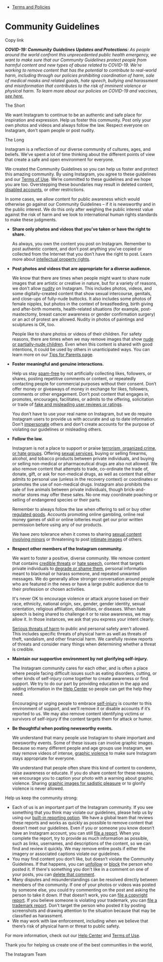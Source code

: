 *   [Terms and Policies](https://help.instagram.com/1417489251945243/?helpref=breadcrumb)

Community Guidelines
====================

Copy link

_**COVID-19: Community Guidelines Updates and Protections:** As people around the world confront this unprecedented public health emergency, we want to make sure that our Community Guidelines protect people from harmful content and new types of abuse related to COVID-19. We’re working to remove content that has the potential to contribute to real-world harm, including through our policies prohibiting coordination of harm, sale of medical masks and related goods, hate speech, bullying and harassment and misinformation that contributes to the risk of imminent violence or physical harm. To learn more about our policies on COVID-19 and vaccines, [see here.](https://help.instagram.com/697825587576762?helpref=faq_content)_

The Short

We want Instagram to continue to be an authentic and safe place for inspiration and expression. Help us foster this community. Post only your own photos and videos and always follow the law. Respect everyone on Instagram, don’t spam people or post nudity.

The Long

Instagram is a reflection of our diverse community of cultures, ages, and beliefs. We’ve spent a lot of time thinking about the different points of view that create a safe and open environment for everyone.

We created the Community Guidelines so you can help us foster and protect this amazing community. By using Instagram, you agree to these guidelines and our [Terms of Use](https://www.instagram.com/legal/terms). We’re committed to these guidelines and we hope you are too. Overstepping these boundaries may result in deleted content, [disabled accounts](https://help.instagram.com/366993040048856?helpref=faq_content), or other restrictions.

In some cases, we allow content for public awareness which would otherwise go against our Community Guidelines – if it is newsworthy and in the public interest. We do this only after weighing the public interest value against the risk of harm and we look to international human rights standards to make these judgments.

*   **Share only photos and videos that you’ve taken or have the right to share.**
    
    As always, you own the content you post on Instagram. Remember to post authentic content, and don’t post anything you’ve copied or collected from the Internet that you don’t have the right to post. Learn more about [intellectual property rights](https://help.instagram.com/126382350847838?helpref=faq_content).
    
*   **Post photos and videos that are appropriate for a diverse audience.**
    
    We know that there are times when people might want to share nude images that are artistic or creative in nature, but for a variety of reasons, we don’t allow [nudity](https://l.instagram.com/?u=https%3A%2F%2Fwww.facebook.com%2Fcommunitystandards%2Fadult_nudity_sexual_activity&e=AT2B9soPlyOf0WuoFeNn1vbehFxSfiAoV-83eZe8DFWCwddtCq6sFUY5DdOSx-c4dA24yJoRq3b1r675lHNRwefQvmTGG_ScKLvk1idUfnJUHLK4sE9CfAvfPhMJyzRaa-It6Z_68A_Lr3sMrlhy96NWJ9h6u1Vk8D_fRQ) on Instagram. This includes photos, videos, and some digitally-created content that show sexual intercourse, genitals, and close-ups of fully-nude buttocks. It also includes some photos of female nipples, but photos in the context of breastfeeding, birth giving and after-birth moments, health-related situations (for example, post-mastectomy, breast cancer awareness or gender confirmation surgery) or an act of protest are allowed. Nudity in photos of paintings and sculptures is OK, too.
    
    People like to share photos or videos of their children. For safety reasons, there are times when we may remove images that show [nude or partially-nude children](https://l.instagram.com/?u=https%3A%2F%2Fwww.facebook.com%2Fcommunitystandards%2Fchild_nudity_sexual_exploitation&e=AT2B9soPlyOf0WuoFeNn1vbehFxSfiAoV-83eZe8DFWCwddtCq6sFUY5DdOSx-c4dA24yJoRq3b1r675lHNRwefQvmTGG_ScKLvk1idUfnJUHLK4sE9CfAvfPhMJyzRaa-It6Z_68A_Lr3sMrlhy96NWJ9h6u1Vk8D_fRQ). Even when this content is shared with good intentions, it could be used by others in unanticipated ways. You can learn more on our [Tips for Parents page](https://help.instagram.com/154475974694511/?helpref=faq_content).
    
*   **Foster meaningful and genuine interactions.**
    
    Help us stay [spam-free](https://l.instagram.com/?u=https%3A%2F%2Fwww.facebook.com%2Fcommunitystandards%2Fspam&e=AT2B9soPlyOf0WuoFeNn1vbehFxSfiAoV-83eZe8DFWCwddtCq6sFUY5DdOSx-c4dA24yJoRq3b1r675lHNRwefQvmTGG_ScKLvk1idUfnJUHLK4sE9CfAvfPhMJyzRaa-It6Z_68A_Lr3sMrlhy96NWJ9h6u1Vk8D_fRQ) by not artificially collecting likes, followers, or shares, posting repetitive comments or content, or repeatedly contacting people for commercial purposes without their consent. Don’t offer money or giveaways of money in exchange for likes, followers, comments or other engagement. Don’t post content that engages in, promotes, encourages, facilitates, or admits to the offering, solicitation or trade of [fake and misleading user reviews or ratings](https://l.instagram.com/?u=https%3A%2F%2Fwww.facebook.com%2Fcommunitystandards%2Ffraud_deception&e=AT2B9soPlyOf0WuoFeNn1vbehFxSfiAoV-83eZe8DFWCwddtCq6sFUY5DdOSx-c4dA24yJoRq3b1r675lHNRwefQvmTGG_ScKLvk1idUfnJUHLK4sE9CfAvfPhMJyzRaa-It6Z_68A_Lr3sMrlhy96NWJ9h6u1Vk8D_fRQ).
    
    You don’t have to use your real name on Instagram, but we do require Instagram users to provide us with accurate and up to date information. Don't [impersonate](https://l.instagram.com/?u=https%3A%2F%2Fwww.facebook.com%2Fcommunitystandards%2Fmisrepresentation&e=AT2B9soPlyOf0WuoFeNn1vbehFxSfiAoV-83eZe8DFWCwddtCq6sFUY5DdOSx-c4dA24yJoRq3b1r675lHNRwefQvmTGG_ScKLvk1idUfnJUHLK4sE9CfAvfPhMJyzRaa-It6Z_68A_Lr3sMrlhy96NWJ9h6u1Vk8D_fRQ) others and don't create accounts for the purpose of violating our guidelines or misleading others.
    
*   **Follow the law.**
    
    Instagram is not a place to support or praise [terrorism, organized crime, or hate groups](https://l.instagram.com/?u=https%3A%2F%2Fwww.facebook.com%2Fcommunitystandards%2Fdangerous_individuals_organizations&e=AT2B9soPlyOf0WuoFeNn1vbehFxSfiAoV-83eZe8DFWCwddtCq6sFUY5DdOSx-c4dA24yJoRq3b1r675lHNRwefQvmTGG_ScKLvk1idUfnJUHLK4sE9CfAvfPhMJyzRaa-It6Z_68A_Lr3sMrlhy96NWJ9h6u1Vk8D_fRQ). Offering [sexual services](https://l.instagram.com/?u=https%3A%2F%2Fwww.facebook.com%2Fcommunitystandards%2Fsexual_solicitation&e=AT2B9soPlyOf0WuoFeNn1vbehFxSfiAoV-83eZe8DFWCwddtCq6sFUY5DdOSx-c4dA24yJoRq3b1r675lHNRwefQvmTGG_ScKLvk1idUfnJUHLK4sE9CfAvfPhMJyzRaa-It6Z_68A_Lr3sMrlhy96NWJ9h6u1Vk8D_fRQ), buying or selling firearms, alcohol, and tobacco products between private individuals, and buying or selling non-medical or pharmaceutical drugs are also not allowed. We also remove content that attempts to trade, co-ordinate the trade of, donate, gift, or ask for non-medical drugs, as well as content that either admits to personal use (unless in the recovery context) or coordinates or promotes the use of non-medical drugs. Instagram also prohibits the sale of live animals between private individuals, though brick-and-mortar stores may offer these sales. No one may coordinate poaching or selling of endangered species or their parts.
    
    Remember to always follow the law when offering to sell or buy other [regulated goods](https://l.instagram.com/?u=https%3A%2F%2Fwww.facebook.com%2Fcommunitystandards%2Fregulated_goods&e=AT2B9soPlyOf0WuoFeNn1vbehFxSfiAoV-83eZe8DFWCwddtCq6sFUY5DdOSx-c4dA24yJoRq3b1r675lHNRwefQvmTGG_ScKLvk1idUfnJUHLK4sE9CfAvfPhMJyzRaa-It6Z_68A_Lr3sMrlhy96NWJ9h6u1Vk8D_fRQ). Accounts promoting online gambling, online real money games of skill or online lotteries must get our prior written permission before using any of our products.
    
    We have zero tolerance when it comes to sharing [sexual content involving minors](https://l.instagram.com/?u=https%3A%2F%2Fwww.facebook.com%2Fcommunitystandards%2Fchild_nudity_sexual_exploitation&e=AT2B9soPlyOf0WuoFeNn1vbehFxSfiAoV-83eZe8DFWCwddtCq6sFUY5DdOSx-c4dA24yJoRq3b1r675lHNRwefQvmTGG_ScKLvk1idUfnJUHLK4sE9CfAvfPhMJyzRaa-It6Z_68A_Lr3sMrlhy96NWJ9h6u1Vk8D_fRQ) or threatening to post [intimate images](https://l.instagram.com/?u=https%3A%2F%2Fwww.facebook.com%2Fcommunitystandards%2Fsexual_exploitation_adults&e=AT2B9soPlyOf0WuoFeNn1vbehFxSfiAoV-83eZe8DFWCwddtCq6sFUY5DdOSx-c4dA24yJoRq3b1r675lHNRwefQvmTGG_ScKLvk1idUfnJUHLK4sE9CfAvfPhMJyzRaa-It6Z_68A_Lr3sMrlhy96NWJ9h6u1Vk8D_fRQ) of others.
    
*   **Respect other members of the Instagram community.**
    
    We want to foster a positive, diverse community. We remove content that contains [credible threats](https://l.instagram.com/?u=https%3A%2F%2Fwww.facebook.com%2Fcommunitystandards%2Fcredible_violence&e=AT2B9soPlyOf0WuoFeNn1vbehFxSfiAoV-83eZe8DFWCwddtCq6sFUY5DdOSx-c4dA24yJoRq3b1r675lHNRwefQvmTGG_ScKLvk1idUfnJUHLK4sE9CfAvfPhMJyzRaa-It6Z_68A_Lr3sMrlhy96NWJ9h6u1Vk8D_fRQ) or [hate speech](https://l.instagram.com/?u=https%3A%2F%2Fwww.facebook.com%2Fcommunitystandards%2Fhate_speech&e=AT2B9soPlyOf0WuoFeNn1vbehFxSfiAoV-83eZe8DFWCwddtCq6sFUY5DdOSx-c4dA24yJoRq3b1r675lHNRwefQvmTGG_ScKLvk1idUfnJUHLK4sE9CfAvfPhMJyzRaa-It6Z_68A_Lr3sMrlhy96NWJ9h6u1Vk8D_fRQ), content that targets private individuals to [degrade or shame them](https://l.instagram.com/?u=https%3A%2F%2Fwww.facebook.com%2Fcommunitystandards%2Fbullying&e=AT2B9soPlyOf0WuoFeNn1vbehFxSfiAoV-83eZe8DFWCwddtCq6sFUY5DdOSx-c4dA24yJoRq3b1r675lHNRwefQvmTGG_ScKLvk1idUfnJUHLK4sE9CfAvfPhMJyzRaa-It6Z_68A_Lr3sMrlhy96NWJ9h6u1Vk8D_fRQ), personal information meant to blackmail or harass someone, and repeated unwanted messages. We do generally allow stronger conversation around people who are featured in the news or have a large public audience due to their profession or chosen activities.
    
    It's never OK to encourage violence or attack anyone based on their race, ethnicity, national origin, sex, gender, gender identity, sexual orientation, religious affiliation, disabilities, or diseases. When hate speech is being shared to challenge it or to raise awareness, we may allow it. In those instances, we ask that you express your intent clearly.
    
    [Serious threats of harm](https://l.instagram.com/?u=https%3A%2F%2Fwww.facebook.com%2Fcommunitystandards%2Fcredible_violence&e=AT2B9soPlyOf0WuoFeNn1vbehFxSfiAoV-83eZe8DFWCwddtCq6sFUY5DdOSx-c4dA24yJoRq3b1r675lHNRwefQvmTGG_ScKLvk1idUfnJUHLK4sE9CfAvfPhMJyzRaa-It6Z_68A_Lr3sMrlhy96NWJ9h6u1Vk8D_fRQ) to public and personal safety aren't allowed. This includes specific threats of physical harm as well as threats of theft, vandalism, and other financial harm. We carefully review reports of threats and consider many things when determining whether a threat is credible.
    
*   **Maintain our supportive environment by not glorifying self-injury.**
    
    The Instagram community cares for each other, and is often a place where people facing difficult issues such as eating disorders, cutting, or other kinds of self-injury come together to create awareness or find support. We try to do our part by providing education in the app and adding information in the [Help Center](https://help.instagram.com/) so people can get the help they need.
    
    Encouraging or urging people to embrace [self-injury](https://l.instagram.com/?u=https%3A%2F%2Fwww.facebook.com%2Fcommunitystandards%2Fsuicide_self_injury_violence&e=AT2B9soPlyOf0WuoFeNn1vbehFxSfiAoV-83eZe8DFWCwddtCq6sFUY5DdOSx-c4dA24yJoRq3b1r675lHNRwefQvmTGG_ScKLvk1idUfnJUHLK4sE9CfAvfPhMJyzRaa-It6Z_68A_Lr3sMrlhy96NWJ9h6u1Vk8D_fRQ) is counter to this environment of support, and we’ll remove it or disable accounts if it’s reported to us. We may also remove content identifying victims or survivors of self-injury if the content targets them for attack or humor.
    
*   **Be thoughtful when posting newsworthy events.**
    
    We understand that many people use Instagram to share important and newsworthy events. Some of these issues can involve graphic images. Because so many different people and age groups use Instagram, we may remove videos of intense, [graphic violence](https://l.instagram.com/?u=https%3A%2F%2Fwww.facebook.com%2Fcommunitystandards%2Fgraphic_violence&e=AT2B9soPlyOf0WuoFeNn1vbehFxSfiAoV-83eZe8DFWCwddtCq6sFUY5DdOSx-c4dA24yJoRq3b1r675lHNRwefQvmTGG_ScKLvk1idUfnJUHLK4sE9CfAvfPhMJyzRaa-It6Z_68A_Lr3sMrlhy96NWJ9h6u1Vk8D_fRQ) to make sure Instagram stays appropriate for everyone.
    
    We understand that people often share this kind of content to condemn, raise awareness or educate. If you do share content for these reasons, we encourage you to caption your photo with a warning about graphic violence. Sharing [graphic images for sadistic pleasure](https://l.instagram.com/?u=https%3A%2F%2Fwww.facebook.com%2Fcommunitystandards%2Fcruel_insensitive&e=AT2B9soPlyOf0WuoFeNn1vbehFxSfiAoV-83eZe8DFWCwddtCq6sFUY5DdOSx-c4dA24yJoRq3b1r675lHNRwefQvmTGG_ScKLvk1idUfnJUHLK4sE9CfAvfPhMJyzRaa-It6Z_68A_Lr3sMrlhy96NWJ9h6u1Vk8D_fRQ) or to glorify violence is never allowed.
    

Help us keep the community strong:

*   Each of us is an important part of the Instagram community. If you see something that you think may violate our guidelines, please help us by using our [built-in reporting option](https://help.instagram.com/165828726894770?helpref=faq_content). We have a global team that reviews these reports and works as quickly as possible to remove content that doesn’t meet our guidelines. Even if you or someone you know doesn’t have an Instagram account, you can still [file a report](https://help.instagram.com/contact/383679321740945). When you complete the report, try to provide as much information as possible, such as links, usernames, and descriptions of the content, so we can find and review it quickly. We may remove entire posts if either the imagery or associated captions violate our guidelines.
*   You may find content you don’t like, but doesn’t violate the Community Guidelines. If that happens, you can [unfollow](https://help.instagram.com/286340048138725?helpref=faq_content) or [block](https://help.instagram.com/426700567389543/?helpref=faq_content) the person who posted it. If there's something you don't like in a comment on one of your posts, you can [delete that comment](https://help.instagram.com/289098941190483?helpref=faq_content).
*   Many disputes and misunderstandings can be resolved directly between members of the community. If one of your photos or videos was posted by someone else, you could try commenting on the post and asking the person to take it down. If that doesn’t work, you can [file a copyright report](https://help.instagram.com/126382350847838?helpref=faq_content). If you believe someone is violating your trademark, you can [file a trademark report](https://help.instagram.com/222826637847963?helpref=faq_content). Don't target the person who posted it by posting screenshots and drawing attention to the situation because that may be classified as harassment.
*   We may work with law enforcement, including when we believe that there’s risk of physical harm or threat to public safety.

For more information, check out our [Help Center](https://help.instagram.com/) and [Terms of Use](https://l.instagram.com/?u=http%3A%2F%2Finstagram.com%2Flegal%2Fterms%2F%23&e=AT2B9soPlyOf0WuoFeNn1vbehFxSfiAoV-83eZe8DFWCwddtCq6sFUY5DdOSx-c4dA24yJoRq3b1r675lHNRwefQvmTGG_ScKLvk1idUfnJUHLK4sE9CfAvfPhMJyzRaa-It6Z_68A_Lr3sMrlhy96NWJ9h6u1Vk8D_fRQ).

Thank you for helping us create one of the best communities in the world,

The Instagram Team